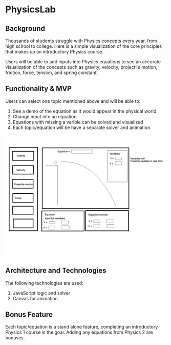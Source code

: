 # PhysicsLab

## Background

Thousands of students struggle with Physics concepts every year, from high school to college. Here is a simple visualization of the core principles that makes up an introductory Physics course.

Users will be able to add inputs into Physics equations to see an accurate visualization of the concepts such as gravity, velocity, projectile motion, friction, force, tension, and spring constant. 

## Functionality & MVP

Users can select one topic mentioned above and will be able to:
1. See a demo of the equation as it would appear in the physical world
2. Change input into an equation
3. Equations with missing a varible can be solved and visualized
4. Each topic/equation will be have a separate solver and animation

![WireFrame](/images/PhysicsLab.png)

## Architecture and Technologies

The following technologies are used:
1. JavaScript logic and solver
2. Canvas for animation

## Bonus Feature

Each topic/equation is a stand alone feature, completing an introductory Physics 1 course is the goal. Adding any equations from Physics 2 are bonuses.
